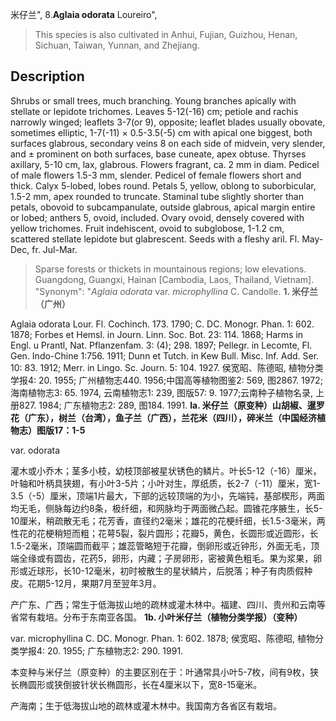 米仔兰",
8.**Aglaia odorata** Loureiro",

> This species is also cultivated in Anhui, Fujian, Guizhou, Henan, Sichuan, Taiwan, Yunnan, and Zhejiang.

## Description
Shrubs or small trees, much branching. Young branches apically with stellate or lepidote trichomes. Leaves 5-12(-16) cm; petiole and rachis narrowly winged; leaflets 3-7(or 9), opposite; leaflet blades usually obovate, sometimes elliptic, 1-7(-11) × 0.5-3.5(-5) cm with apical one biggest, both surfaces glabrous, secondary veins 8 on each side of midvein, very slender, and ± prominent on both surfaces, base cuneate, apex obtuse. Thyrses axillary, 5-10 cm, lax, glabrous. Flowers fragrant, ca. 2 mm in diam. Pedicel of male flowers 1.5-3 mm, slender. Pedicel of female flowers short and thick. Calyx 5-lobed, lobes round. Petals 5, yellow, oblong to suborbicular, 1.5-2 mm, apex rounded to truncate. Staminal tube slightly shorter than petals, obovoid to subcampanulate, outside glabrous, apical margin entire or lobed; anthers 5, ovoid, included. Ovary ovoid, densely covered with yellow trichomes. Fruit indehiscent, ovoid to subglobose, 1-1.2 cm, scattered stellate lepidote but glabrescent. Seeds with a fleshy aril. Fl. May-Dec, fr. Jul-Mar.

> Sparse forests or thickets in mountainous regions; low elevations. Guangdong, Guangxi, Hainan [Cambodia, Laos, Thailand, Vietnam].
  "Synonym": "*Aglaia odorata* var. *microphyllina* C. Candolle.
**1. 米仔兰（广州）**

Aglaia odorata Lour. Fl. Cochinch. 173. 1790; C. DC. Monogr. Phan. 1: 602. 1878; Forbes et Hemsl. in Journ. Linn. Soc. Bot. 23: 114. 1868; Harms in Engl. u Prantl, Nat. Pflanzenfam. 3: (4); 298. 1897; Pellegr. in Lecomte, Fl. Gen. Indo-Chine 1:756. 1911; Dunn et Tutch. in Kew Bull. Misc. Inf. Add. Ser. 10: 83. 1912; Merr. in Lingo. Sc. Journ. 5: 104. 1927. 侯宽昭、陈德昭, 植物分类学报4: 20. 1955; 广州植物志440. 1956;中国高等植物图鉴2: 569, 图2867. 1972;海南植物志3: 65. 1974, 云南植物志1: 239, 图版57: 9. 1977;云南种子植物名录, 上册827. 1984; 广东植物志2: 289, 图184. 1991.
**la. 米仔兰（原变种）山胡椒、暹罗花（广东），树兰（台湾），鱼子兰（广西），兰花米（四川），碎米兰（中国经济植物志）图版17：1-5**

var. odorata

灌木或小乔木；茎多小枝，幼枝顶部被星状锈色的鳞片。叶长5-12（-16）厘米，叶轴和叶柄具狭翅，有小叶3-5片；小叶对生，厚纸质，长2-7（-11）厘米，宽1-3.5（-5）厘米，顶端1片最大，下部的远较顶端的为小，先端钝，基部楔形，两面均无毛，侧脉每边约8条，极纤细，和网脉均于两面微凸起。圆锥花序腋生，长5-10厘米，稍疏散无毛；花芳香，直径约2毫米；雄花的花梗纤细，长1.5-3毫米，两性花的花梗稍短而粗；花萼5裂，裂片圆形；花瓣5，黄色，长圆形或近圆形，长1.5-2毫米，顶端圆而截平；雄蕊管略短于花瓣，倒卵形或近钟形，外面无毛，顶端全缘或有圆齿，花药5，卵形，内藏；子房卵形，密被黄色粗毛。果为浆果，卵形或近球形，长10-12毫米，初时被散生的星状鳞片，后脱落；种子有肉质假种皮。花期5-12月，果期7月至翌年3月。

产广东、广西；常生于低海拔山地的疏林或灌木林中。福建、四川、贵州和云南等省常有栽培。分布于东南亚各国。
**1b. 小叶米仔兰（植物分类学报）（变种）**

var. microphyllina C. DC. Monogr. Phan. 1: 602. 1878; 侯宽昭、陈德昭, 植物分类学报4: 20. 1955; 广东植物志2: 290. 1991.

本变种与米仔兰（原变种）的主要区别在于：叶通常具小叶5-7枚，间有9枚，狭长椭圆形或狭倒披针状长椭圆形，长在4厘米以下，宽8-15毫米。

产海南；生于低海拔山地的疏林或灌木林中。我国南方各省区有栽培。
